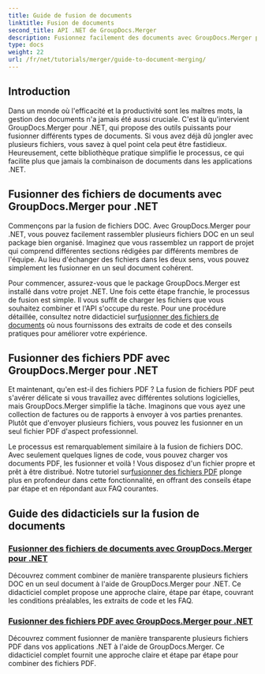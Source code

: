 ```yaml
---
title: Guide de fusion de documents
linktitle: Fusion de documents
second_title: API .NET de GroupDocs.Merger
description: Fusionnez facilement des documents avec GroupDocs.Merger pour .NET. Découvrez des didacticiels étape par étape sur la fusion efficace de fichiers DOC et PDF.
type: docs
weight: 22
url: /fr/net/tutorials/merger/guide-to-document-merging/
---
```

## Introduction

Dans un monde où l'efficacité et la productivité sont les maîtres mots, la gestion des documents n'a jamais été aussi cruciale. C'est là qu'intervient GroupDocs.Merger pour .NET, qui propose des outils puissants pour fusionner différents types de documents. Si vous avez déjà dû jongler avec plusieurs fichiers, vous savez à quel point cela peut être fastidieux. Heureusement, cette bibliothèque pratique simplifie le processus, ce qui facilite plus que jamais la combinaison de documents dans les applications .NET.

## Fusionner des fichiers de documents avec GroupDocs.Merger pour .NET

Commençons par la fusion de fichiers DOC. Avec GroupDocs.Merger pour .NET, vous pouvez facilement rassembler plusieurs fichiers DOC en un seul package bien organisé. Imaginez que vous rassemblez un rapport de projet qui comprend différentes sections rédigées par différents membres de l'équipe. Au lieu d'échanger des fichiers dans les deux sens, vous pouvez simplement les fusionner en un seul document cohérent. 

 Pour commencer, assurez-vous que le package GroupDocs.Merger est installé dans votre projet .NET. Une fois cette étape franchie, le processus de fusion est simple. Il vous suffit de charger les fichiers que vous souhaitez combiner et l'API s'occupe du reste. Pour une procédure détaillée, consultez notre didacticiel sur[fusionner des fichiers de documents](./merge-document-files/) où nous fournissons des extraits de code et des conseils pratiques pour améliorer votre expérience.

## Fusionner des fichiers PDF avec GroupDocs.Merger pour .NET

Et maintenant, qu'en est-il des fichiers PDF ? La fusion de fichiers PDF peut s'avérer délicate si vous travaillez avec différentes solutions logicielles, mais GroupDocs.Merger simplifie la tâche. Imaginons que vous ayez une collection de factures ou de rapports à envoyer à vos parties prenantes. Plutôt que d'envoyer plusieurs fichiers, vous pouvez les fusionner en un seul fichier PDF d'aspect professionnel.

 Le processus est remarquablement similaire à la fusion de fichiers DOC. Avec seulement quelques lignes de code, vous pouvez charger vos documents PDF, les fusionner et voilà ! Vous disposez d'un fichier propre et prêt à être distribué. Notre tutoriel sur[fusionner des fichiers PDF](./merge-pdf-files/) plonge plus en profondeur dans cette fonctionnalité, en offrant des conseils étape par étape et en répondant aux FAQ courantes.

## Guide des didacticiels sur la fusion de documents
### [Fusionner des fichiers de documents avec GroupDocs.Merger pour .NET](./merge-document-files/)
Découvrez comment combiner de manière transparente plusieurs fichiers DOC en un seul document à l'aide de GroupDocs.Merger pour .NET. Ce didacticiel complet propose une approche claire, étape par étape, couvrant les conditions préalables, les extraits de code et les FAQ.
### [Fusionner des fichiers PDF avec GroupDocs.Merger pour .NET](./merge-pdf-files/)
Découvrez comment fusionner de manière transparente plusieurs fichiers PDF dans vos applications .NET à l'aide de GroupDocs.Merger. Ce didacticiel complet fournit une approche claire et étape par étape pour combiner des fichiers PDF.